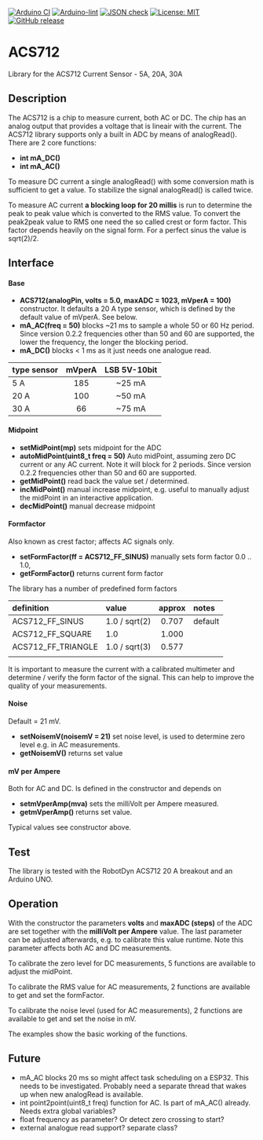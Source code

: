 
[![Arduino CI](https://github.com/RobTillaart/ACS712/workflows/Arduino%20CI/badge.svg)](https://github.com/marketplace/actions/arduino_ci)
[![Arduino-lint](https://github.com/RobTillaart/ACS712/actions/workflows/arduino-lint.yml/badge.svg)](https://github.com/RobTillaart/ACS712/actions/workflows/arduino-lint.yml)
[![JSON check](https://github.com/RobTillaart/ACS712/actions/workflows/jsoncheck.yml/badge.svg)](https://github.com/RobTillaart/ACS712/actions/workflows/jsoncheck.yml)
[![License: MIT](https://img.shields.io/badge/license-MIT-green.svg)](https://github.com/RobTillaart/ACS712/blob/master/LICENSE)
[![GitHub release](https://img.shields.io/github/release/RobTillaart/ACS712.svg?maxAge=3600)](https://github.com/RobTillaart/ACS712/releases)


# ACS712

Library for the ACS712 Current Sensor - 5A, 20A, 30A


## Description

The ACS712 is a chip to measure current, both AC or DC. The chip has an
analog output that provides a voltage that is lineair with the current.
The ACS712 library supports only a built in ADC by means of analogRead().
There are 2 core functions:

- **int mA_DC()**
- **int mA_AC()**

To measure DC current a single analogRead() with some conversion math is sufficient to get
a value. To stabilize the signal analogRead() is called twice.

To measure AC current **a blocking loop for 20 millis** is run to determine the
peak to peak value which is converted to the RMS value. To convert the peak2peak
value to RMS one need the so called crest or form factor. This factor depends heavily
on the signal form. For a perfect sinus the value is sqrt(2)/2.


## Interface

#### Base

- **ACS712(analogPin, volts = 5.0, maxADC = 1023, mVperA = 100)** constructor. It defaults a 20 A type sensor, which is defined by the default value of mVperA. See below.
- **mA_AC(freq = 50)** blocks ~21 ms to sample a whole 50 or 60 Hz period. Since version 0.2.2 frequencies other than 50 and 60 are supported, the lower the frequency, the longer the blocking period.
- **mA_DC()** blocks < 1 ms as it just needs one analogue read.


| type sensor  | mVperA | LSB 5V-10bit |
|:-------------|:------:|:------------:|
|  5 A         |  185   |  ~25 mA      |
|  20 A        |  100   |  ~50 mA      |
|  30 A        |  66    |  ~75 mA      |


#### Midpoint

- **setMidPoint(mp)** sets midpoint for the ADC
- **autoMidPoint(uint8_t freq = 50)** Auto midPoint, assuming zero DC current or any AC current. Note it will block for 2 periods. Since version 0.2.2 frequencies other than 50 and 60 are supported.
- **getMidPoint()** read back the value set / determined.
- **incMidPoint()** manual increase midpoint, e.g. useful to manually adjust the midPoint in an interactive application.
- **decMidPoint()** manual decrease midpoint


#### Formfactor 

Also known as crest factor;  affects AC signals only. 

- **setFormFactor(ff = ACS712_FF_SINUS)** manually sets form factor  0.0 .. 1.0, 
- **getFormFactor()** returns current form factor

The library has a number of predefined form factors

|  definition          | value         | approx | notes   |
|:---------------------|:--------------|:------:|:--------|
| ACS712_FF_SINUS      | 1.0 / sqrt(2) | 0.707  | default |
| ACS712_FF_SQUARE     | 1.0           | 1.000  |         |
| ACS712_FF_TRIANGLE   | 1.0 / sqrt(3) | 0.577  |         |
|                      |               |        |         |

It is important to measure the current with a calibrated multimeter
and determine / verify the form factor of the signal. This can help
to improve the quality of your measurements.


#### Noise

Default = 21 mV.

- **setNoisemV(noisemV = 21)** set noise level, is used to determine zero level e.g. in AC measurements.
- **getNoisemV()** returns set value


#### mV per Ampere

Both for AC and DC. Is defined in the constructor and depends on 

- **setmVperAmp(mva)** sets the milliVolt per Ampere measured.
- **getmVperAmp()** returns set value.

Typical values see constructor above.


## Test

The library is tested with the RobotDyn ACS712 20 A breakout and an Arduino UNO.


## Operation

With the constructor the parameters **volts** and **maxADC (steps)** of the ADC are set
together with the **milliVolt per Ampere** value. The last parameter can be adjusted
afterwards, e.g. to calibrate this value runtime. Note this parameter affects both
AC and DC measurements.

To calibrate the zero level for DC measurements, 5 functions are available to
adjust the midPoint.

To calibrate the RMS value for AC measurements, 2 functions are available to
get and set the formFactor.

To calibrate the noise level (used for AC measurements), 2 functions are available to
get and set the noise in mV.

The examples show the basic working of the functions.


## Future

- mA_AC blocks 20 ms so might affect task scheduling on a ESP32.
This needs to be investigated. Probably need a separate thread that wakes up when new analogRead is available.
- int point2point(uint8_t freq) function for AC. Is part of mA_AC() already. Needs extra global variables?
- float frequency as parameter? Or detect zero crossing to start?
- external analogue read support? separate class?
